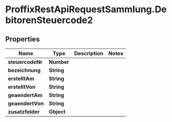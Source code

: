 # ProffixRestApiRequestSammlung.DebitorenSteuercode2

## Properties
Name | Type | Description | Notes
------------ | ------------- | ------------- | -------------
**steuercodeNr** | **Number** |  | 
**bezeichnung** | **String** |  | 
**erstelltAm** | **String** |  | 
**erstelltVon** | **String** |  | 
**geaendertAm** | **String** |  | 
**geaendertVon** | **String** |  | 
**zusatzfelder** | **Object** |  | 


